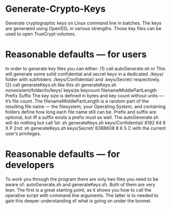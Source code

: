# Generate-Crypto-Keys
Generate cryptographic keys on Linux command line in batches. The keys are generated using OpenSSL in various strengths. Those key files can be used to open TrueCrypt volumes.

# Reasonable defaults — for users
In order to generate key files you can either:
(1) call autoGenerate.sh or
	This will generate some solid confidential and secret keys in a dedicated ./keys/ folder with subfolders ./keys/Confidential/ and .keys/Secret/ respectively.
(2) call generateKeys.sh like this
	sh generateKeys.sh nonexistent/folder/to/keys/ keysize keycount filenameMiddlePartLength Prefix Suffix
	The key size is defined in bytes and key count without units — it’s file count. The filenameMiddlePartLength is a random part of the resulting file name — the filesystem, your Operating System, and containing folders define how long each file name still can be. Prefix and suffix are optional, but iff a suffix exists a prefix must as well.
	The autoGenerate.sh will do nothing but call
		1st: sh generateKeys.sh keys/Confidential/ 8192 64 6 X P
		2nd: sh generateKeys.sh keys/Secret/ 8388608 8 6 S C
	with the current user’s privileges.

# Reasonable defaults — for developers
To work you through the program there are only two files you need to be aware of: autoGenerate.sh and generateKeys.sh. Both of them are very lean. The first is a great starting point, as it shows you how to call the operative script with command line arguments. The latter is to needed to gain this deeper understanding of what is going on under the bonnet.